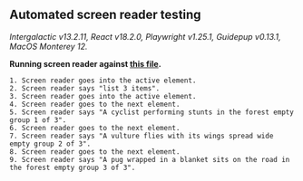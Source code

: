 ## Automated screen reader testing

_Intergalactic v13.2.11, React v18.2.0, Playwright v1.25.1,
Guidepup v0.13.1, MacOS Monterey 12._

**Running screen reader against [this file](https://github.com/semrush/intergalactic/blob/master/website/docs/components/carousel/examples/dots.jsx).**

```
1. Screen reader goes into the active element.
2. Screen reader says "list 3 items".
3. Screen reader goes into the active element.
4. Screen reader goes to the next element.
5. Screen reader says "A cyclist performing stunts in the forest empty group 1 of 3".
6. Screen reader goes to the next element.
7. Screen reader says "A vulture flies with its wings spread wide empty group 2 of 3".
8. Screen reader goes to the next element.
9. Screen reader says "A pug wrapped in a blanket sits on the road in the forest empty group 3 of 3".
```
